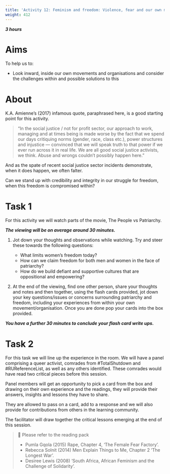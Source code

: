 ```yaml
---
title: 'Activity 12: Feminism and freedom: Violence, fear and our own movements'
weight: 412
---
```


***3 hours***

# Aims

To help us to:

* Look inward, inside our own movements and organisations and
consider the challenges within and possible solutions to this

# About

K.A. Amienne’s (2017) infamous quote, paraphrased here, is a good
starting point for this activity.

> “In the social justice / not for profit sector, our approach to work,
managing and at times being is made worse by the fact that we spend
our days critiquing norms (gender, race, class etc.), power structures
and injustice — convinced that we will speak truth to that power if we
ever run across it in real life. We are all good social justice activists, we
think. Abuse and wrongs couldn’t possibly happen here.”

And as the spate of recent social justice sector incidents demonstrate,
when it does happen, we often falter.

Can we stand up with credibility and integrity in our struggle for
freedom, when this freedom is compromised within?

# Task 1

For this activity we will watch parts of the movie, The People vs Patriarchy.

***The viewing will be on average around 30 minutes.***

1. Jot down your thoughts and observations while watching. Try and
steer these towards the following questions:

    * What limits women’s freedom today?
    * How can we claim freedom for both men and women in the face of patriarchy?
    * How do we build defiant and supportive cultures that are oppositional and empowering?

2. At the end of the viewing, find one other person, share your
thoughts and notes and then together, using the flash cards
provided, jot down your key questions/issues or concerns
surrounding patriarchy and freedom, including your experiences
from within your own movement/organisation. Once you are done
pop your cards into the box provided.

***You have a further 30 minutes to conclude your flash card write ups.***

# Task 2

For this task we will line up the experience in the room. We will have a
panel comprising a queer activist, comrades from #TotalShutdown and
#RUReferenceList, as well as any others identified. These comrades
would have read two critical pieces before this session.

Panel members will get an opportunity to pick a card from the box and
drawing on their own experience and the readings, they will provide
their answers, insights and lessons they have to share.

They are allowed to pass on a card, add to a response and we will also
provide for contributions from others in the learning community.

The facilitator will draw together the critical lessons emerging at the
end of this session.

> 📖️ Please refer to the reading pack
>
> * Pumla Gqola (2015) Rape, Chapter 4, ‘The Female Fear Factory’.
> * Rebecca Solnit (2014) Men Explain Things to Me, Chapter 2 ‘The Longest War’.
> * Desiree Lewis (2008) ‘South Africa, African Feminism and the Challenge of Solidarity’.
